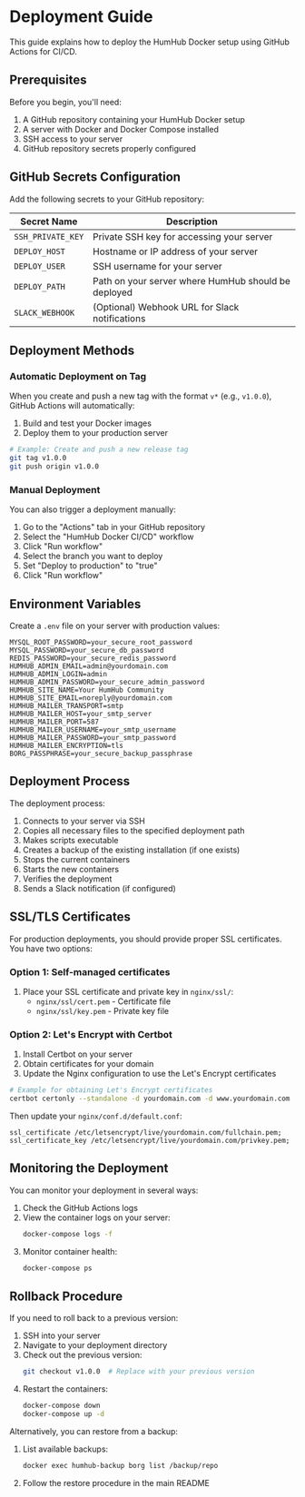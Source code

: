 # Deployment Guide

This guide explains how to deploy the HumHub Docker setup using GitHub Actions for CI/CD.

## Prerequisites

Before you begin, you'll need:

1. A GitHub repository containing your HumHub Docker setup
2. A server with Docker and Docker Compose installed
3. SSH access to your server
4. GitHub repository secrets properly configured

## GitHub Secrets Configuration

Add the following secrets to your GitHub repository:

| Secret Name | Description |
|-------------|-------------|
| `SSH_PRIVATE_KEY` | Private SSH key for accessing your server |
| `DEPLOY_HOST` | Hostname or IP address of your server |
| `DEPLOY_USER` | SSH username for your server |
| `DEPLOY_PATH` | Path on your server where HumHub should be deployed |
| `SLACK_WEBHOOK` | (Optional) Webhook URL for Slack notifications |

## Deployment Methods

### Automatic Deployment on Tag

When you create and push a new tag with the format `v*` (e.g., `v1.0.0`), GitHub Actions will automatically:

1. Build and test your Docker images
2. Deploy them to your production server

```bash
# Example: Create and push a new release tag
git tag v1.0.0
git push origin v1.0.0
```

### Manual Deployment

You can also trigger a deployment manually:

1. Go to the "Actions" tab in your GitHub repository
2. Select the "HumHub Docker CI/CD" workflow
3. Click "Run workflow"
4. Select the branch you want to deploy
5. Set "Deploy to production" to "true"
6. Click "Run workflow"

## Environment Variables

Create a `.env` file on your server with production values:

```
MYSQL_ROOT_PASSWORD=your_secure_root_password
MYSQL_PASSWORD=your_secure_db_password
REDIS_PASSWORD=your_secure_redis_password
HUMHUB_ADMIN_EMAIL=admin@yourdomain.com
HUMHUB_ADMIN_LOGIN=admin
HUMHUB_ADMIN_PASSWORD=your_secure_admin_password
HUMHUB_SITE_NAME=Your HumHub Community
HUMHUB_SITE_EMAIL=noreply@yourdomain.com
HUMHUB_MAILER_TRANSPORT=smtp
HUMHUB_MAILER_HOST=your_smtp_server
HUMHUB_MAILER_PORT=587
HUMHUB_MAILER_USERNAME=your_smtp_username
HUMHUB_MAILER_PASSWORD=your_smtp_password
HUMHUB_MAILER_ENCRYPTION=tls
BORG_PASSPHRASE=your_secure_backup_passphrase
```

## Deployment Process

The deployment process:

1. Connects to your server via SSH
2. Copies all necessary files to the specified deployment path
3. Makes scripts executable
4. Creates a backup of the existing installation (if one exists)
5. Stops the current containers
6. Starts the new containers
7. Verifies the deployment
8. Sends a Slack notification (if configured)

## SSL/TLS Certificates

For production deployments, you should provide proper SSL certificates. You have two options:

### Option 1: Self-managed certificates

1. Place your SSL certificate and private key in `nginx/ssl/`:
   - `nginx/ssl/cert.pem` - Certificate file
   - `nginx/ssl/key.pem` - Private key file

### Option 2: Let's Encrypt with Certbot

1. Install Certbot on your server
2. Obtain certificates for your domain
3. Update the Nginx configuration to use the Let's Encrypt certificates

```bash
# Example for obtaining Let's Encrypt certificates
certbot certonly --standalone -d yourdomain.com -d www.yourdomain.com
```

Then update your `nginx/conf.d/default.conf`:

```
ssl_certificate /etc/letsencrypt/live/yourdomain.com/fullchain.pem;
ssl_certificate_key /etc/letsencrypt/live/yourdomain.com/privkey.pem;
```

## Monitoring the Deployment

You can monitor your deployment in several ways:

1. Check the GitHub Actions logs
2. View the container logs on your server:
   ```bash
   docker-compose logs -f
   ```
3. Monitor container health:
   ```bash
   docker-compose ps
   ```

## Rollback Procedure

If you need to roll back to a previous version:

1. SSH into your server
2. Navigate to your deployment directory
3. Check out the previous version:
   ```bash
   git checkout v1.0.0  # Replace with your previous version
   ```
4. Restart the containers:
   ```bash
   docker-compose down
   docker-compose up -d
   ```

Alternatively, you can restore from a backup:

1. List available backups:
   ```bash
   docker exec humhub-backup borg list /backup/repo
   ```
2. Follow the restore procedure in the main README
